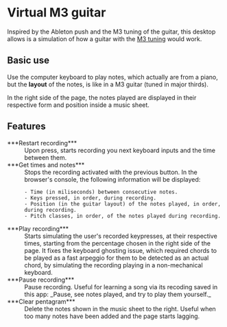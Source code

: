 # Virtual M3 guitar

Inspired by the Ableton push and the M3 tuning of the guitar,
this desktop allows is a simulation of how a guitar with
the [M3 tuning](https://en.wikipedia.org/wiki/Major_thirds_tuning) would work.

## Basic use

Use the computer keyboard to play notes, which actually
are from a piano, but the **layout** of the notes, is like
in a M3 guitar (tuned in major thirds).

In the right side of the page, the notes played are displayed
in their respective form and position inside a music sheet.

## Features

<dl>
  <dt>***Restart recording***</dt>
  <dd>
    Upon press, starts recording you next keyboard inputs
    and the time between them.
  </dd>
  <dt>***Get times and notes***</dt>
  <dd>
    Stops the recording activated with the previous button.
    In the browser's console, the following information 
    will be displayed:
    
    - Time (in miliseconds) between consecutive notes.
    - Keys pressed, in order, during recording.
    - Position (in the guitar layout) of the notes played, in order, during recording.
    - Pitch classes, in order, of the notes played during recording.
  </dd>
  <dt>***Play recording***</dt>
  <dd>
    Starts simulating the user's recorded keypresses, at their respective times,
    starting from the percentage chosen in the right side of the page.
    It fixes the keyboard ghosting issue, which required chords to be played 
    as a fast arpeggio for them to be detected as an actual chord, by 
    simulating the recording playing in a non-mechanical keyboard.
  </dd>
  <dt>***Pause recording***</dt>
  <dd>
    Pause recording.
    Useful for learning a song via its recoding saved in this app:
    _Pause, see notes played, and try to play them yourself._
  </dd>
  <dt>***Clear pentagram***</dt>
  <dd>
    Delete the notes shown in the music sheet to the right.
    Useful when too many notes have been added and the page starts lagging.
  </dd>
</dl>